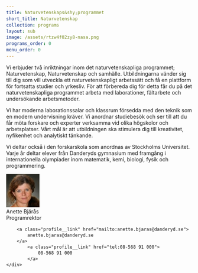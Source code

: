 ```yaml
---
title: Naturvetenskaps&shy;programmet
short_title: Naturvetenskap
collection: programs
layout: sub
image: /assets/rtzw4f02zy8-nasa.png
programs_order: 0
menu_order: 0
---
```


Vi erbjuder två inriktningar inom det naturvetenskapliga
programmet; Naturvetenskap, Naturvetenskap och samhälle. Utbildningarna vänder
sig till dig som vill utveckla ett naturvetenskapligt arbetssätt
och få en plattform för fortsatta studier och yrkesliv.
För att förbereda dig för detta får du på det naturvetenskapliga
programmet arbeta med laborationer, fältarbete
och undersökande arbetsmetoder.

Vi har moderna laborationssalar och klassrum försedda
med den teknik som en modern undervisning kräver.
Vi anordnar studiebesök och ser till att du får möta forskare
och experter verksamma vid olika högskolor och arbetsplatser.
Vårt mål är att utbildningen ska stimulera dig till
kreativitet, nyfikenhet och analytiskt tänkande.

Vi deltar också i den forskarskola som anordnas av Stockholms
Universitet. Varje år deltar elever från Danderyds
gymnasium med framgång i internationella olympiader
inom matematik, kemi, biologi, fysik och programmering.

<div class="profile">
	<img class="profile__image" src="/assets/anette-bjaras.png" alt="Anette Bjärås">
	<div class="profile__info">
		<div class="profile__title">Anette Bjärås</div>
		<div>Programrektor</div>

		<a class="profile__link" href="mailto:anette.bjaras@danderyd.se">
			anette.bjaras@danderyd.se
		</a>
			<a class="profile__link" href="tel:08-568 91 000">
				08-568 91 000
			</a>
	</div>
</div>
